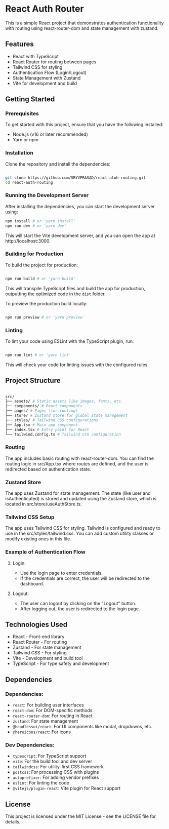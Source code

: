 # React Auth Router

This is a simple React project that demonstrates authentication functionality with routing using react-router-dom and state management with zustand.

## Features

- React with TypeScript
- React Router for routing between pages
- Tailwind CSS for styling
- Authentication Flow (Login/Logout)
- State Management with Zustand
- Vite for development and build

## Getting Started

### Prerequisites

To get started with this project, ensure that you have the following installed:

- Node.js (v16 or later recommended)
- Yarn or npm

### Installation

Clone the repository and install the dependencies:

```bash

git clone https://github.com/SRYVPRASAD/react-atuh-routing.git
cd react-auth-routing
```





### Running the Development Server

After installing the dependencies, you can start the development server using:

```bash
npm install # or 'yarn install'
npm run dev # or 'yarn dev'
```
This will start the Vite development server, and you can open the app at http://localhost:3000.

### Building for Production

To build the project for production:

```bash

npm run build # or 'yarn build'
```

This will transpile TypeScript files and build the app for production, outputting the optimized code in the `dist` folder.

To preview the production build locally:

```bash

npm run preview # or 'yarn preview'
```

### Linting

To lint your code using ESLint with the TypeScript plugin, run:

```bash

npm run lint # or 'yarn lint'
```

This will check your code for linting issues with the configured rules.

## Project Structure

```bash

src/
├── assets/ # Static assets like images, fonts, etc.
├── components/ # React components
├── pages/ # Pages (for routing)
├── store/ # Zustand store for global state management
├── styles/ # Tailwind CSS configurations
├── App.tsx # Main app component
├── index.tsx # Entry point for React
└── tailwind.config.ts # Tailwind CSS configuration
```

### Routing

The app includes basic routing with react-router-dom. You can find the routing logic in src/App.tsx where routes are defined, and the user is redirected based on authentication state.

### Zustand Store

The app uses Zustand for state management. The state (like user and isAuthenticated) is stored and updated using the Zustand store, which is located in src/store/useAuthStore.ts.

### Tailwind CSS Setup

The app uses Tailwind CSS for styling. Tailwind is configured and ready to use in the src/styles/tailwind.css. You can add custom utility classes or modify existing ones in this file.

### Example of Authentication Flow

1. Login:

   - Use the login page to enter credentials.
   - If the credentials are correct, the user will be redirected to the dashboard.

2. Logout:

   - The user can logout by clicking on the "Logout" button.
   - After logging out, the user is redirected to the login page.

## Technologies Used

   - React - Front-end library
   - React Router - For routing
   - Zustand - For state management
   - Tailwind CSS - For styling
   - Vite - Development and build tool
   - TypeScript - For type safety and development

## Dependencies

### Dependencies:

   - `react`: For building user interfaces
   - `react-dom`: For DOM-specific methods
   - `react-router-dom`: For routing in React
   - `zustand`: For state management
   - `@headlessui/react`: For UI components like modal, dropdowns, etc.
   - `@heroicons/react`: For icons

### Dev Dependencies:

   - `typescript`: For TypeScript support
   - `vite`: For the build tool and dev server
   - `tailwindcss`: For utility-first CSS framework
   - `postcss`: For processing CSS with plugins
   - `autoprefixer`: For adding vendor prefixes
   - `eslint`: For linting the code
   - `@vitejs/plugin-react`: Vite plugin for React support

## License

This project is licensed under the MIT License - see the LICENSE file for details.
